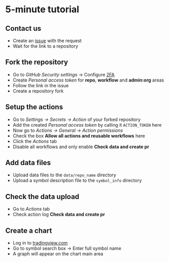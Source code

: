 [issue]: ../issues/
[2fa]: https://github.com/settings/security
[chart]: https://tradingview.com/chart

# 5-minute tutorial

## Contact us

- Create an [issue][issue] with the request
- Wait for the link to a repository

## Fork the repository

- Go to _GitHub Security settings_ → Configure [2FA][2fa]
- Create _Personal access token_ for __repo__, __workflow__ and __admin:org__ areas
- Follow the link in the issue
- Create a repository fork

## Setup the actions
- Go to _Settings → Secrets → Action_ of your forked repository
- Add the created _Personal access token_ by calling it `ACTION_TOKEN` here
- Now go to _Actions → General → Action permissions_
- Check the box __Allow all actions and reusable workflows__ here
- Click the _Actions_ tab
- Disable all workflows and only enable __Check data and create pr__

## Add data files

- Upload data files to the `data/repo_name` directory
- Upload a symbol description file to the `symbol_info` directory

## Check the data upload

- Go to _Actions_ tab
- Check action log __Check data and create pr__

## Create a chart

- Log in to [tradingview.com][chart]
- Go to symbol search box → Enter full symbol name
- A graph will appear on the chart main area
